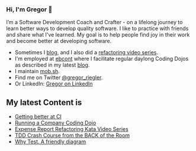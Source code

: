 ### Hi, I'm Gregor 👋

I’m a Software Development Coach and Crafter - on a lifelong journey to learn better ways to develop quality software. 
I like to practice with friends and share what I've learned. 
My goal is to help people find joy in their work and become better at developing software.

- Sometimes I [blog](https://gregorriegler.com/blog), and I also did a [refactoring video series](https://www.youtube.com/channel/UCsWg_i6X4KMhjD2CRqCJLdg).
- I'm employed at [ebcont](https://www.ebcont.com/) where I facilitate regular daylong Coding Dojos as described in my latest [blog](https://gregorriegler.com/2022/01/07/running-a-company-coding-dojo.html).
- I maintain [mob.sh](https://github.com/remotemobprogramming/mob). 
- Find me on Twitter [@gregor_riegler](https://twitter.com/gregor_riegler).
- Or LinkedIn: [Gregor on LinkedIn](https://www.linkedin.com/in/gregor-riegler-4a1b3283/)


## My latest Content is

- [Getting better at CI](http://gregorriegler.com/2022/07/21/Getting-better-at-CI.html)
- [Running a Company Coding Dojo](http://gregorriegler.com/2022/01/07/running-a-company-coding-dojo.html)
- [Expense Report Refactoring Kata Video Series](https://www.youtube.com/watch?v=DS_940tXMXQ&list=PLITEvpe_3xfdicT0Yobk_xtSTfrCElQes)
- [TDD Crash Course from the BACK of the Room](https://gregorriegler.com/2021/07/02/tdd-crash-course-from-the-back-of-the-room.html)
- [Why Test. A friendly diagram](https://gregorriegler.com/2021/05/20/why-test.html)
